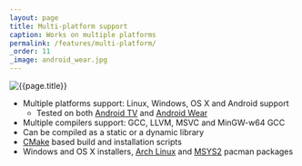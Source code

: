 ```yaml
---
layout: page
title: Multi-platform support
caption: Works on multiple platforms
permalink: /features/multi-platform/
_order: 11
_image: android_wear.jpg
---
```


![{{page.title}}](/img/features/{{page._image}})

- Multiple platforms support: Linux, Windows, OS X and Android support
  - Tested on both [Android TV](https://www.android.com/tv/) and [Android Wear](https://www.android.com/wear/)
- Multiple compilers support: GCC, LLVM, MSVC and MinGW-w64 GCC
- Can be compiled as a static or a dynamic library
- [CMake](https://cmake.org/) based build and installation scripts
- Windows and OS X installers, [Arch Linux](https://www.archlinux.org/) and [MSYS2](https://msys2.github.io/) pacman packages
